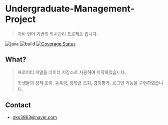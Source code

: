 # Undergraduate-Management-Project
> 자바 언어 기반의 학사관리 프로젝트 입니다.

![java](https://img.shields.io/badge/java-jdk10-orange.svg?style=flat-square&logo=java) ![build](https://travis-ci.org/hongbeomi/Undergraduate-Management-Project.svg?branch=master) [![Coverage Status](https://coveralls.io/repos/github/hongbeomi/Undergraduate-Management-Project/badge.svg?branch=master)](https://coveralls.io/github/hongbeomi/Undergraduate-Management-Project?branch=master)

## What?

> 프로퍼티 파일을 데이터 저장소로 사용하여 제작하였습니다.
>
> 학생들의 성적 조회,  등록금, 장학금 조회, 강의평가, 로그인 기능을 구현하였습니다.

## Contact

- dks3963@naver.com

